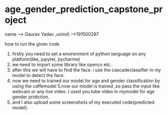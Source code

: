 # age_gender_prediction_capstone_project
name --> Gaurav Yadav ,uniroll.-->191500297
                      
                      
                      
  how to run the given code
 1. firstly you need to set  a environment of python language on any platform(like, jupyter, pycharme)
 2. we need to import some library like opencv etc.
 3. after this we will have to find the face. i use the cascadeclassifier in my model to detect the face.
 4. now we need to trained our model for age and gender classification by using the caffemodel
 5.now our model is trained ,so pass the input like webcam or any live video .I used you tube video in mymodel for age gender pridiction.
 6. and I also upload some screenshots of my executed code(predicted model).
             
              
         
